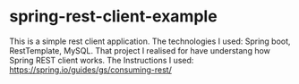 # spring-rest-client-example
This is a simple rest client application.
The technologies I used: Spring boot, RestTemplate, MySQL. That project I realised for have understang how Spring REST client works.
The Instructions I used: https://spring.io/guides/gs/consuming-rest/
